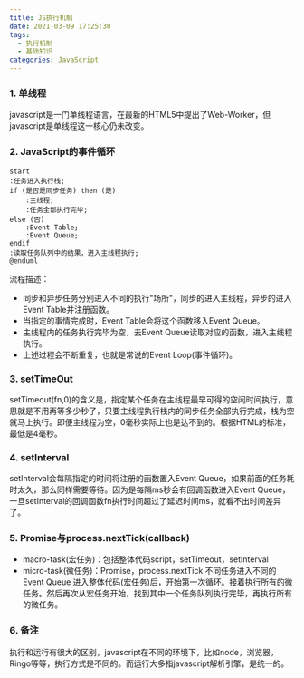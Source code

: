 ```yaml
---
title: JS执行机制
date: 2021-03-09 17:25:30
tags: 
  - 执行机制
  - 基础知识
categories: JavaScript
---
```

### 1. 单线程
javascript是一门单线程语言，在最新的HTML5中提出了Web-Worker，但javascript是单线程这一核心仍未改变。
### 2. JavaScript的事件循环
``` plantuml
start
:任务进入执行栈;
if (是否是同步任务) then (是)
    :主线程;
    :任务全部执行完毕;
else (否)
    :Event Table;
    :Event Queue;
endif
:读取任务队列中的结果，进入主线程执行;
@enduml
```
流程描述：
- 同步和异步任务分别进入不同的执行"场所"，同步的进入主线程，异步的进入Event Table并注册函数。
- 当指定的事情完成时，Event Table会将这个函数移入Event Queue。
- 主线程内的任务执行完毕为空，去Event Queue读取对应的函数，进入主线程执行。
- 上述过程会不断重复，也就是常说的Event Loop(事件循环)。

### 3. setTimeOut
setTimeout(fn,0)的含义是，指定某个任务在主线程最早可得的空闲时间执行，意思就是不用再等多少秒了，只要主线程执行栈内的同步任务全部执行完成，栈为空就马上执行。即便主线程为空，0毫秒实际上也是达不到的。根据HTML的标准，最低是4毫秒。
### 4. setInterval
setInterval会每隔指定的时间将注册的函数置入Event Queue，如果前面的任务耗时太久，那么同样需要等待。因为是每隔ms秒会有回调函数进入Event Queue，一旦setInterval的回调函数fn执行时间超过了延迟时间ms，就看不出时间差异了。
### 5. Promise与process.nextTick(callback)
- macro-task(宏任务)：包括整体代码script，setTimeout，setInterval
- micro-task(微任务)：Promise，process.nextTick
不同任务进入不同的Event Queue
进入整体代码(宏任务)后，开始第一次循环。接着执行所有的微任务。然后再次从宏任务开始，找到其中一个任务队列执行完毕，再执行所有的微任务。
### 6. 备注
执行和运行有很大的区别，javascript在不同的环境下，比如node，浏览器，Ringo等等，执行方式是不同的。而运行大多指javascript解析引擎，是统一的。